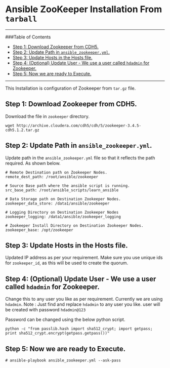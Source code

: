 
<a name="AnsibleZooKeeperInstallationFromtarball"></a>

# Ansible ZooKeeper Installation From `tarball`


---

###Table of Contents

* <a href="#Step1DownloadZookeeperfromCDH5">Step 1: Download Zookeeper from CDH5.</a>
* <a href="#Step2UpdatePathinansiblezookeeperyml">Step 2: Update Path in `ansible_zookeeper.yml`.</a>
* <a href="#Step3UpdateHostsintheHostsfile">Step 3: Update Hosts in the Hosts file.</a>
* <a href="#Step4OptionalUpdateUserWeuseausercalledhdadminforZookeeper">Step 4: (Optional) Update User - We use a user called `hdadmin` for Zookeeper.</a>
* <a href="#Step5NowwearereadytoExecute">Step 5: Now we are ready to Execute.</a>

---


This Installation is configuration of Zookeeper from `tar.gz` file.


<a name="Step1DownloadZookeeperfromCDH5"></a>

## Step 1: Download Zookeeper from CDH5.

Download the file in `zookeeper` directory.

    wget http://archive.cloudera.com/cdh5/cdh/5/zookeeper-3.4.5-cdh5.1.2.tar.gz



<a name="Step2UpdatePathinansiblezookeeperyml"></a>

## Step 2: Update Path in `ansible_zookeeper.yml`.

Update path in the `ansible_zookeeper.yml` file so that it reflects the path required.
As shown below.

    # Remote Destination path on Zookeeper Nodes.
    remote_dest_path: /root/ansible/zookeeper

    # Source Base path where the ansible script is running.
    src_base_path: /root/ansible_scripts/learn_ansible

    # Data Storage path on Destination Zookeeper Nodes.
    zookeeper_data_store: /data1/ansible/zookeeper

    # Logging Directory on Destination Zookeeper Nodes
    zookeeper_logging: /data1/ansible/zookeeper_logging

    # Zookeeper Install Directory on Destination Zookeeper Nodes.
    zookeeper_base: /opt/zookeeper


<a name="Step3UpdateHostsintheHostsfile"></a>

## Step 3: Update Hosts in the Hosts file.

Updated IP address as per your requirement.
Make sure you use unique ids for `zookeeper_id`, as this will be used to create the quorum.


<a name="Step4OptionalUpdateUserWeuseausercalledhdadminforZookeeper"></a>

## Step 4: (Optional) Update User - We use a user called `hdadmin` for Zookeeper.

Change this to any user you like as per requirement. Currently we are using `hdadmin`.
Note : Just find and replace `hdadmin` to any user you like. user will be created with password `hdadmin@123`

Password can be changed using the below python script.

    python -c "from passlib.hash import sha512_crypt; import getpass; print sha512_crypt.encrypt(getpass.getpass())"



<a name="Step5NowwearereadytoExecute"></a>

## Step 5: Now we are ready to Execute.

    # ansible-playbook ansible_zookeeper.yml --ask-pass
